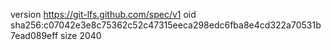 version https://git-lfs.github.com/spec/v1
oid sha256:c07042e3e8c75362c52c47315eeca298edc6fba8e4cd322a70531b7ead089eff
size 2040
